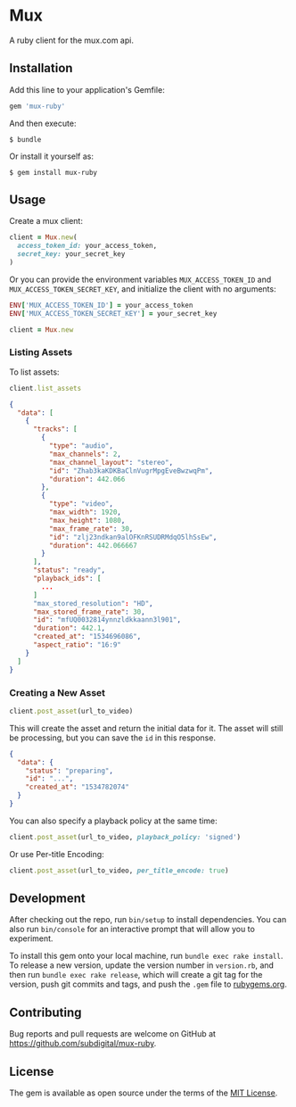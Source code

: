 # Mux

A ruby client for the mux.com api.

## Installation

Add this line to your application's Gemfile:

```ruby
gem 'mux-ruby'
```

And then execute:

    $ bundle

Or install it yourself as:

    $ gem install mux-ruby

## Usage

Create a mux client:

```ruby
client = Mux.new(
  access_token_id: your_access_token,
  secret_key: your_secret_key
)
```

Or you can provide the environment variables `MUX_ACCESS_TOKEN_ID` and `MUX_ACCESS_TOKEN_SECRET_KEY`,
and initialize the client with no arguments:

```ruby
ENV['MUX_ACCESS_TOKEN_ID'] = your_access_token
ENV['MUX_ACCESS_TOKEN_SECRET_KEY'] = your_secret_key

client = Mux.new
```

### Listing Assets

To list assets:

```ruby
client.list_assets
```

```json
{
  "data": [
    {
      "tracks": [
        {
          "type": "audio",
          "max_channels": 2,
          "max_channel_layout": "stereo",
          "id": "Zhab3kaKDKBaClnVugrMpgEveBwzwqPm",
          "duration": 442.066
        },
        {
          "type": "video",
          "max_width": 1920,
          "max_height": 1080,
          "max_frame_rate": 30,
          "id": "zlj23ndkan9alOFKnRSUDRMdqO5lhSsEw",
          "duration": 442.066667
        }
      ],
      "status": "ready",
      "playback_ids": [
        ...
      ]
      "max_stored_resolution": "HD",
      "max_stored_frame_rate": 30,
      "id": "mfUQ0032814ynnzldkkaann3l901",
      "duration": 442.1,
      "created_at": "1534696086",
      "aspect_ratio": "16:9"
    }
  ]
}
```

### Creating a New Asset

```ruby
client.post_asset(url_to_video)
```

This will create the asset and return the initial data for it. The asset will
still be processing, but you can save the `id` in this response.

```json
{
  "data": {
    "status": "preparing",
    "id": "...",
    "created_at": "1534782074"
  }
}
```

You can also specify a playback policy at the same time:

```ruby
client.post_asset(url_to_video, playback_policy: 'signed')
```

Or use Per-title Encoding:

```ruby
client.post_asset(url_to_video, per_title_encode: true)
```


## Development

After checking out the repo, run `bin/setup` to install dependencies. You can also run `bin/console` for an interactive prompt that will allow you to experiment.

To install this gem onto your local machine, run `bundle exec rake install`. To release a new version, update the version number in `version.rb`, and then run `bundle exec rake release`, which will create a git tag for the version, push git commits and tags, and push the `.gem` file to [rubygems.org](https://rubygems.org).

## Contributing

Bug reports and pull requests are welcome on GitHub at https://github.com/subdigital/mux-ruby.

## License

The gem is available as open source under the terms of the [MIT License](https://opensource.org/licenses/MIT).
